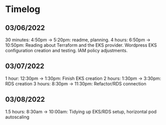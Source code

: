 # Timelog

## 03/06/2022

30 minutes: 4:50pm -> 5:20pm: readme, planning.
4 hours: 6:50pm -> 10:50pm: Reading about Terraform and the EKS provider. Wordpress EKS configuration creation and testing. IAM policy adjustments.

## 03/07/2022

1 hour: 12:30pm -> 1:30pm: Finish EKS creation
2 hours: 1:30pm -> 3:30pm: RDS creation
3 hours: 8:30pm -> 11:30pm: Refactor/RDS connection

## 03/08/2022

1.5 hours: 8:30am -> 10:00am: Tidying up EKS/RDS setup, horizontal pod autoscaling